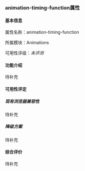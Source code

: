 ### animation-timing-function属性

#### 基本信息

属性名称：animation-timing-function

所属模块：Animations

可用性评级：*未评测*

#### 功能介绍

待补充

#### 可用性评定

##### 现有浏览器兼容性

待补充

##### 降级方案

待补充

#### 综合评价

待补充